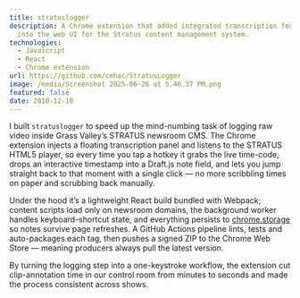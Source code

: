 ```yaml
---
title: stratuslogger
description: A Chrome extension that added integrated transcription features
  into the web UI for the Stratus content management system.
technologies:
  - Javascript
  - React
  - Chrome extension
url: https://github.com/cmhac/StratusLogger
image: /media/Screenshot 2025-06-26 at 5.46.37 PM.png
featured: false
date: 2010-12-10
---
```

I built `stratuslogger` to speed up the mind-numbing task of logging raw video inside Grass Valley’s STRATUS newsroom CMS. The Chrome extension injects a floating transcription panel and listens to the STRATUS HTML5 player, so every time you tap a hotkey it grabs the live time-code, drops an interactive timestamp into a Draft.js note field, and lets you jump straight back to that moment with a single click — no more scribbling times on paper and scrubbing back manually. 

Under the hood it’s a lightweight React build bundled with Webpack; content scripts load only on newsroom domains, the background worker handles keyboard-shortcut state, and everything persists to [chrome.storage](http://chrome.storage) so notes survive page refreshes. A GitHub Actions pipeline lints, tests and auto-packages each tag, then pushes a signed ZIP to the Chrome Web Store — meaning producers always pull the latest version.

By turning the logging step into a one-keystroke workflow, the extension cut clip-annotation time in our control room from minutes to seconds and made the process consistent across shows.